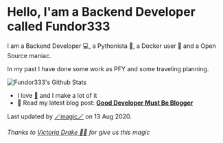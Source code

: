 
# Hello, I'am a Backend Developer called Fundor333

I am a Backend Developer 💻, a Pythonista 🐍, a Docker user 🐋 and a Open Source maniac.

In my past I have done some work as PFY and some traveling planning.

![Fundor333's Github Stats](https://github-readme-stats.vercel.app/api?username=fundor333&show_icons=true)
- I love [🍵](https://digitaltearoom.com/) and I make a lot of it
- 📰 Read my latest blog post: **[Good Developer Must Be Blogger](https://fundor333.com/post/2020/good-developer-must-be-blogger/)**

Last updated by [🪄magic🪄](https://victoria.dev/blog/go-automate-your-github-profile-readme/) on 13 Aug 2020.

*Thanks to [Victoria Drake 🧙‍♀️](https://victoria.dev/blog/go-automate-your-github-profile-readme/) for give us this magic*
